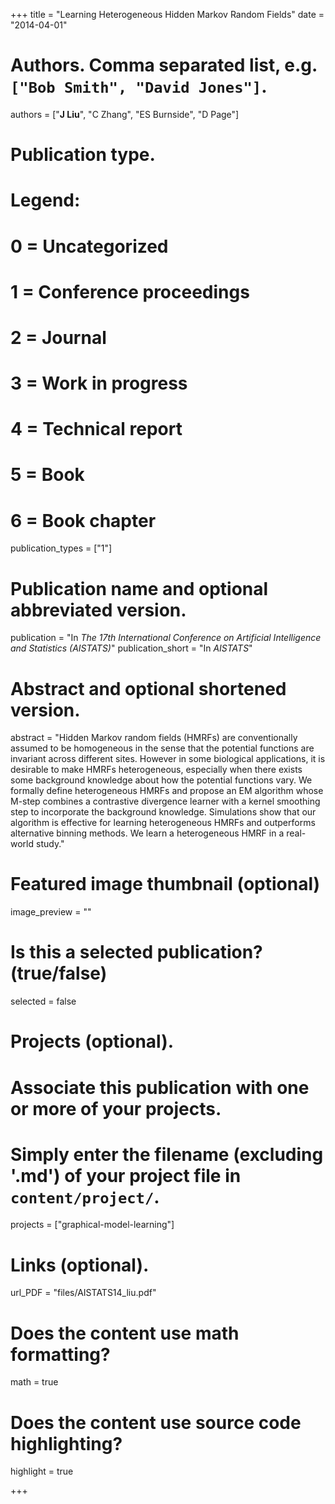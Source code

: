 +++
title = "Learning Heterogeneous Hidden Markov Random Fields"
date = "2014-04-01"

# Authors. Comma separated list, e.g. `["Bob Smith", "David Jones"]`.
authors = ["__J Liu__", "C Zhang", "ES Burnside", "D Page"]

# Publication type.
# Legend:
# 0 = Uncategorized
# 1 = Conference proceedings
# 2 = Journal
# 3 = Work in progress
# 4 = Technical report
# 5 = Book
# 6 = Book chapter
publication_types = ["1"]

# Publication name and optional abbreviated version.
publication = "In *The 17th International Conference on Artificial Intelligence and Statistics (AISTATS)*"
publication_short = "In *AISTATS*"

# Abstract and optional shortened version.
abstract = "Hidden Markov random fields (HMRFs) are conventionally assumed to be homogeneous in the sense that the potential functions are invariant across different sites. However in some biological applications, it is desirable to make HMRFs heterogeneous, especially when there exists some background knowledge about how the potential functions vary. We formally define heterogeneous HMRFs and propose an EM algorithm whose M-step combines a contrastive divergence learner with a kernel smoothing step to incorporate the background knowledge. Simulations show that our algorithm is effective for learning heterogeneous HMRFs and outperforms alternative binning methods. We learn a heterogeneous HMRF in a real-world study."

# Featured image thumbnail (optional)
image_preview = ""

# Is this a selected publication? (true/false)
selected = false

# Projects (optional).
#   Associate this publication with one or more of your projects.
#   Simply enter the filename (excluding '.md') of your project file in `content/project/`.
projects = ["graphical-model-learning"]

# Links (optional).
url_PDF = "files/AISTATS14_liu.pdf"

# Does the content use math formatting?
math = true

# Does the content use source code highlighting?
highlight = true

+++

